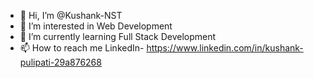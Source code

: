 - 👋 Hi, I’m @Kushank-NST
- 👀 I’m interested in Web Development
- 🌱 I’m currently learning Full Stack Development
- 📫 How to reach me LinkedIn- https://www.linkedin.com/in/kushank-pulipati-29a876268

<!---
Kushank-NST/Kushank-NST is a ✨ special ✨ repository because its `README.md` (this file) appears on your GitHub profile.
You can click the Preview link to take a look at your changes.
--->
